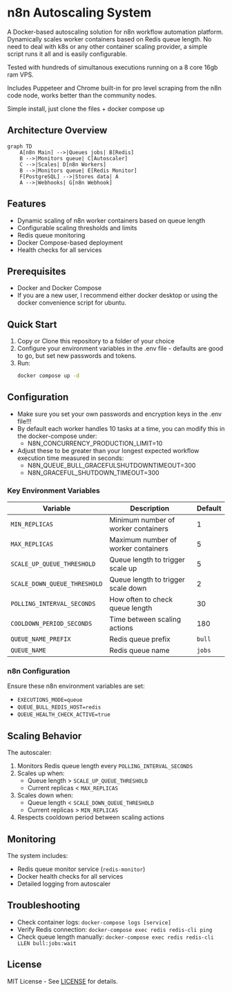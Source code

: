 # n8n Autoscaling System

A Docker-based autoscaling solution for n8n workflow automation platform. Dynamically scales worker containers based on Redis queue length.  No need to deal with k8s or any other container scaling provider, a simple script runs it all and is easily configurable.

Tested with hundreds of simultanous executions running on a 8 core 16gb ram VPS.  

Includes Puppeteer and Chrome built-in for pro level scraping from the n8n code node, works better than the community nodes.  

Simple install, just clone the files + docker compose up

## Architecture Overview

```mermaid
graph TD
    A[n8n Main] -->|Queues jobs| B[Redis]
    B -->|Monitors queue| C[Autoscaler]
    C -->|Scales| D[n8n Workers]
    B -->|Monitors queue| E[Redis Monitor]
    F[PostgreSQL] -->|Stores data| A
    A -->|Webhooks| G[n8n Webhook]
```

## Features

- Dynamic scaling of n8n worker containers based on queue length
- Configurable scaling thresholds and limits
- Redis queue monitoring
- Docker Compose-based deployment
- Health checks for all services

## Prerequisites

- Docker and Docker Compose
- If you are a new user, I recommend either docker desktop or using the docker convenience script for ubuntu.  

## Quick Start

1. Copy or Clone this repository to a folder of your choice
2. Configure your environment variables in the .env file - defaults are good to go, but set new passwords and tokens.
3. Run:
   ```bash
   docker compose up -d
   ```

## Configuration

- Make sure you set your own passwords and encryption keys in the .env file!!!
- By default each worker handles 10 tasks at a time, you can modify this in the docker-compose under:      
   - N8N_CONCURRENCY_PRODUCTION_LIMIT=10
- Adjust these to be greater than your longest expected workflow execution time measured in seconds:
   - N8N_QUEUE_BULL_GRACEFULSHUTDOWNTIMEOUT=300
   - N8N_GRACEFUL_SHUTDOWN_TIMEOUT=300

### Key Environment Variables

| Variable | Description | Default |
|----------|-------------|---------|
| `MIN_REPLICAS` | Minimum number of worker containers | 1 |
| `MAX_REPLICAS` | Maximum number of worker containers | 5 |
| `SCALE_UP_QUEUE_THRESHOLD` | Queue length to trigger scale up | 5 |
| `SCALE_DOWN_QUEUE_THRESHOLD` | Queue length to trigger scale down | 2 |
| `POLLING_INTERVAL_SECONDS` | How often to check queue length | 30 |
| `COOLDOWN_PERIOD_SECONDS` | Time between scaling actions | 180 |
| `QUEUE_NAME_PREFIX` | Redis queue prefix | `bull` |
| `QUEUE_NAME` | Redis queue name | `jobs` |

### n8n Configuration

Ensure these n8n environment variables are set:
- `EXECUTIONS_MODE=queue`
- `QUEUE_BULL_REDIS_HOST=redis`
- `QUEUE_HEALTH_CHECK_ACTIVE=true`

## Scaling Behavior

The autoscaler:
1. Monitors Redis queue length every `POLLING_INTERVAL_SECONDS`
2. Scales up when:
   - Queue length > `SCALE_UP_QUEUE_THRESHOLD`
   - Current replicas < `MAX_REPLICAS`
3. Scales down when:
   - Queue length < `SCALE_DOWN_QUEUE_THRESHOLD`
   - Current replicas > `MIN_REPLICAS`
4. Respects cooldown period between scaling actions

## Monitoring

The system includes:
- Redis queue monitor service (`redis-monitor`)
- Docker health checks for all services
- Detailed logging from autoscaler

## Troubleshooting

- Check container logs: `docker-compose logs [service]`
- Verify Redis connection: `docker-compose exec redis redis-cli ping`
- Check queue length manually: `docker-compose exec redis redis-cli LLEN bull:jobs:wait`

## License

MIT License - See [LICENSE](LICENSE) for details.
